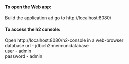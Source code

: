 <h4><b>To open the Web app:</b><br></h4>
Build the application ad go to http://localhost:8080/

<h4><b>To access the h2 console:</b><br></h4>
Open http://localhost:8080/h2-console in a web-browser<br>
database url - jdbc:h2:mem:unidatabase<br>
user - admin<br>
password - admin
